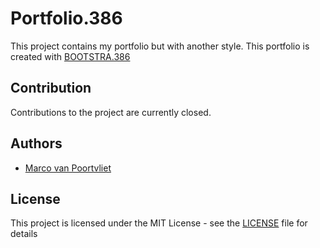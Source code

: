 # Portfolio.386

This project contains my portfolio but with another style. This portfolio is created with [BOOTSTRA.386](https://github.com/kristopolous/BOOTSTRA.386/ "BOOTSTRA.386")

## Contribution
Contributions to the project are currently closed.

## Authors

* [Marco van Poortvliet](https://github.com/marc0tjevp "GitHub page")

## License

This project is licensed under the MIT License - see the [LICENSE](LICENSE.md) file for details